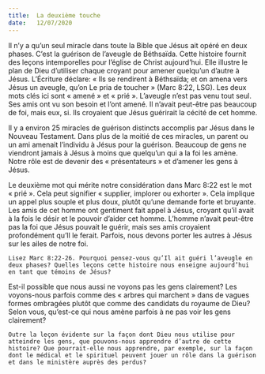 ```yaml
---
title:  La deuxième touche
date:   12/07/2020
---
```


Il n’y a qu’un seul miracle dans toute la Bible que Jésus ait opéré en deux phases. C’est la guérison de l’aveugle de Béthsaïda. Cette histoire fournit des leçons intemporelles pour l’église de Christ aujourd’hui. Elle illustre le plan de Dieu d’utiliser chaque croyant pour amener quelqu’un d’autre à Jésus. L’Écriture déclare: « Ils se rendirent à Béthsaïda; et on amena vers Jésus un aveugle, qu’on Le pria de toucher » (Marc 8:22, LSG). Les deux mots clés ici sont « amené » et « prié ». L’aveugle n’est pas venu tout seul. Ses amis ont vu son besoin et l’ont amené. Il n’avait peut-être pas beaucoup de foi, mais eux, si. Ils croyaient que Jésus guérirait la cécité de cet homme.

Il y a environ 25 miracles de guérison distincts accomplis par Jésus dans le Nouveau Testament. Dans plus de la moitié de ces miracles, un parent ou un ami amenait l’individu à Jésus pour la guérison. Beaucoup de gens ne viendront jamais à Jésus à moins que quelqu’un qui a la foi les amène. Notre rôle est de devenir des « présentateurs » et d’amener les gens à Jésus.

Le deuxième mot qui mérite notre considération dans Marc 8:22 est le mot « prié ». Cela peut signifier « supplier, implorer ou exhorter ». Cela implique un appel plus souple et plus doux, plutôt qu’une demande forte et bruyante. Les amis de cet homme ont gentiment fait appel à Jésus, croyant qu’il avait à la fois le désir et le pouvoir d’aider cet homme. L’homme n’avait peut-être pas la foi que Jésus pouvait le guérir, mais ses amis croyaient profondément qu’Il le ferait. Parfois, nous devons porter les autres à Jésus sur les ailes de notre foi.

`Lisez Marc 8:22-26. Pourquoi pensez-vous qu’Il ait guéri l’aveugle en deux phases? Quelles leçons cette histoire nous enseigne aujourd’hui en tant que témoins de Jésus?`

Est-il possible que nous aussi ne voyons pas les gens clairement? Les voyons-nous parfois comme des « arbres qui marchent » dans de vagues formes ombragées plutôt que comme des candidats du royaume de Dieu? Selon vous, qu’est-ce qui nous amène parfois à ne pas voir les gens clairement?

`Outre la leçon évidente sur la façon dont Dieu nous utilise pour atteindre les gens, que pouvons-nous apprendre d’autre de cette histoire? Que pourrait-elle nous apprendre, par exemple, sur la façon dont le médical et le spirituel peuvent jouer un rôle dans la guérison et dans le ministère auprès des perdus?`
